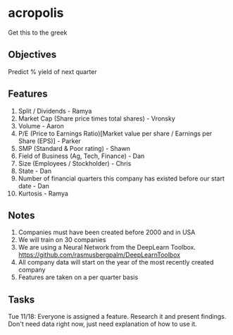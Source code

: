 acropolis
=========

Get this to the greek


Objectives
----------
Predict % yield of next quarter

Features
--------
1. Split / Dividends - Ramya
2. Market Cap (Share price times total shares) - Vronsky
3. Volume - Aaron
4. P/E (Price to Earnings Ratio)[Market value per share / Earnings per Share (EPS)] - Parker
5. SMP (Standard & Poor rating) - Shawn
6. Field of Business (Ag, Tech, Finance) - Dan
7. Size (Employees / Stockholder) - Chris
8. State - Dan
9. Number of financial quarters this company has existed before our start date - Dan
10. Kurtosis - Ramya

Notes
------
1. Companies must have been created before 2000 and in USA
2. We will train on 30 companies
3. We are using a Neural Network from the DeepLearn Toolbox. https://github.com/rasmusbergpalm/DeepLearnToolbox
4. All company data will start on the year of the most recently created company
5. Features are taken on a per quarter basis

Tasks
------
Tue 11/18: Everyone is assigned a feature. Research it and present findings. Don't need data right now, just need explanation of how to use it.

